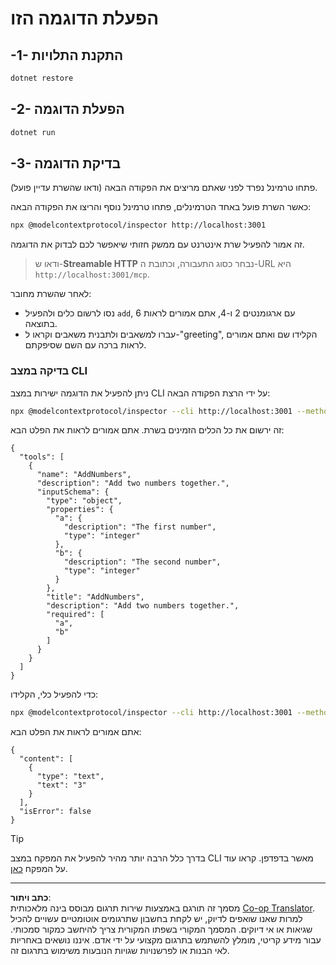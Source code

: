 <!--
CO_OP_TRANSLATOR_METADATA:
{
  "original_hash": "dde4e32e4b55ef4962c411b39d2340a7",
  "translation_date": "2025-09-03T16:12:07+00:00",
  "source_file": "03-GettingStarted/06-http-streaming/solution/dotnet/README.md",
  "language_code": "he"
}
-->
# הפעלת הדוגמה הזו

## -1- התקנת התלויות

```bash
dotnet restore
```

## -2- הפעלת הדוגמה

```bash
dotnet run
```

## -3- בדיקת הדוגמה

פתחו טרמינל נפרד לפני שאתם מריצים את הפקודה הבאה (ודאו שהשרת עדיין פועל).

כאשר השרת פועל באחד הטרמינלים, פתחו טרמינל נוסף והריצו את הפקודה הבאה:

```bash
npx @modelcontextprotocol/inspector http://localhost:3001
```

זה אמור להפעיל שרת אינטרנט עם ממשק חזותי שיאפשר לכם לבדוק את הדוגמה.

> ודאו ש-**Streamable HTTP** נבחר כסוג התעבורה, וכתובת ה-URL היא `http://localhost:3001/mcp`.

לאחר שהשרת מחובר:

- נסו לרשום כלים ולהפעיל `add`, עם ארגומנטים 2 ו-4, אתם אמורים לראות 6 בתוצאה.
- עברו למשאבים ולתבנית משאבים וקראו ל-"greeting", הקלידו שם ואתם אמורים לראות ברכה עם השם שסיפקתם.

### בדיקה במצב CLI

ניתן להפעיל את הדוגמה ישירות במצב CLI על ידי הרצת הפקודה הבאה:

```bash 
npx @modelcontextprotocol/inspector --cli http://localhost:3001 --method tools/list
```

זה ירשום את כל הכלים הזמינים בשרת. אתם אמורים לראות את הפלט הבא:

```text
{
  "tools": [
    {
      "name": "AddNumbers",
      "description": "Add two numbers together.",
      "inputSchema": {
        "type": "object",
        "properties": {
          "a": {
            "description": "The first number",
            "type": "integer"
          },
          "b": {
            "description": "The second number",
            "type": "integer"
          }
        },
        "title": "AddNumbers",
        "description": "Add two numbers together.",
        "required": [
          "a",
          "b"
        ]
      }
    }
  ]
}
```

כדי להפעיל כלי, הקלידו:

```bash
npx @modelcontextprotocol/inspector --cli http://localhost:3001 --method tools/call --tool-name AddNumbers --tool-arg a=1 --tool-arg b=2
```

אתם אמורים לראות את הפלט הבא:

```text
{
  "content": [
    {
      "type": "text",
      "text": "3"
    }
  ],
  "isError": false
}
```

> [!TIP]
> בדרך כלל הרבה יותר מהיר להפעיל את המפקח במצב CLI מאשר בדפדפן.
> קראו עוד על המפקח [כאן](https://github.com/modelcontextprotocol/inspector).

---

**כתב ויתור**:  
מסמך זה תורגם באמצעות שירות תרגום מבוסס בינה מלאכותית [Co-op Translator](https://github.com/Azure/co-op-translator). למרות שאנו שואפים לדיוק, יש לקחת בחשבון שתרגומים אוטומטיים עשויים להכיל שגיאות או אי דיוקים. המסמך המקורי בשפתו המקורית צריך להיחשב כמקור סמכותי. עבור מידע קריטי, מומלץ להשתמש בתרגום מקצועי על ידי אדם. איננו נושאים באחריות לאי הבנות או לפרשנויות שגויות הנובעות משימוש בתרגום זה.